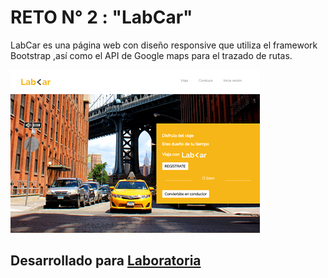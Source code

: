 # RETO N° 2 : "LabCar"
LabCar es una página web con diseño responsive que utiliza el framework Bootstrap ,así como el API de Google maps para el trazado de rutas.    



![IMAGEN-1](assets/images/labcar_opt.png)
## Desarrollado para [Laboratoria](http://www.laboratoria.la/)

